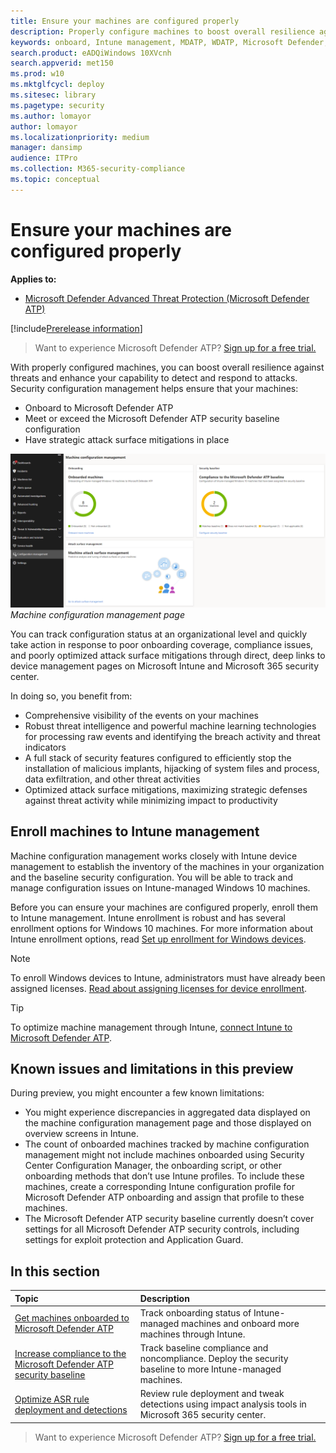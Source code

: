 ```yaml
---
title: Ensure your machines are configured properly
description: Properly configure machines to boost overall resilience against threats and enhance your capability to detect and respond to attacks.
keywords: onboard, Intune management, MDATP, WDATP, Microsoft Defender, Windows Defender, advanced threat protection, attack surface reduction, ASR, security baseline
search.product: eADQiWindows 10XVcnh
search.appverid: met150
ms.prod: w10
ms.mktglfcycl: deploy
ms.sitesec: library
ms.pagetype: security
ms.author: lomayor
author: lomayor
ms.localizationpriority: medium
manager: dansimp
audience: ITPro
ms.collection: M365-security-compliance 
ms.topic: conceptual
---
```


# Ensure your machines are configured properly

**Applies to:**
- [Microsoft Defender Advanced Threat Protection (Microsoft Defender ATP)](https://go.microsoft.com/fwlink/p/?linkid=2069559)

[!include[Prerelease information](prerelease.md)]

>Want to experience Microsoft Defender ATP? [Sign up for a free trial.](https://www.microsoft.com/en-us/WindowsForBusiness/windows-atp?ocid=docs-wdatp-onboardconfigure-abovefoldlink)

With properly configured machines, you can boost overall resilience against threats and enhance your capability to detect and respond to attacks. Security configuration management helps ensure that your machines:

- Onboard to Microsoft Defender ATP
- Meet or exceed the Microsoft Defender ATP security baseline configuration
- Have strategic attack surface mitigations in place

![Security configuration management page](images/secconmgmt_main.png)<br>
*Machine configuration management page*

You can track configuration status at an organizational level and quickly take action in response to poor onboarding coverage, compliance issues, and poorly optimized attack surface mitigations through direct, deep links to device management pages on Microsoft Intune and Microsoft 365 security center.

In doing so, you benefit from:
- Comprehensive visibility of the events on your machines
- Robust threat intelligence and powerful machine learning technologies for processing raw events and identifying the breach activity and threat indicators
- A full stack of security features configured to efficiently stop the installation of malicious implants, hijacking of system files and process, data exfiltration, and other threat activities
- Optimized attack surface mitigations, maximizing strategic defenses against threat activity while minimizing impact to productivity

## Enroll machines to Intune management

Machine configuration management works closely with Intune device management to establish the inventory of the machines in your organization and the baseline security configuration. You will be able to track and manage configuration issues on Intune-managed Windows 10 machines.

Before you can ensure your machines are configured properly, enroll them to Intune management. Intune enrollment is robust and has several enrollment options for Windows 10 machines. For more information about Intune enrollment options, read [Set up enrollment for Windows devices](https://docs.microsoft.com/en-us/intune/windows-enroll).

>[!NOTE]
>To enroll Windows devices to Intune, administrators must have already been assigned licenses. [Read about assigning licenses for device enrollment](https://docs.microsoft.com/en-us/intune/licenses-assign).

>[!TIP] 
>To optimize machine management through Intune, [connect Intune to Microsoft Defender ATP](https://docs.microsoft.com/en-us/intune/advanced-threat-protection#enable-windows-defender-atp-in-intune).

## Known issues and limitations in this preview 
During preview, you might encounter a few known limitations:
- You might experience discrepancies in aggregated data displayed on the machine configuration management page and those displayed on overview screens in Intune.
- The count of onboarded machines tracked by machine configuration management might not include machines onboarded using Security Center Configuration Manager, the onboarding script, or other onboarding methods that don’t use Intune profiles. To include these machines, create a corresponding Intune configuration profile for Microsoft Defender ATP onboarding and assign that profile to these machines.
- The Microsoft Defender ATP security baseline currently doesn’t cover settings for all Microsoft Defender ATP security controls, including settings for exploit protection and Application Guard.


## In this section
Topic | Description
:---|:---
[Get machines onboarded to Microsoft Defender ATP](configure-machines-onboarding.md)| Track onboarding status of Intune-managed machines and onboard more machines through Intune. 
[Increase compliance to the Microsoft Defender ATP security baseline](configure-machines-security-baseline.md) | Track baseline compliance and noncompliance. Deploy the security baseline to more Intune-managed machines.
[Optimize ASR rule deployment and detections](configure-machines-asr.md) | Review rule deployment and tweak detections using impact analysis tools in Microsoft 365 security center.

>Want to experience Microsoft Defender ATP? [Sign up for a free trial.](https://www.microsoft.com/en-us/WindowsForBusiness/windows-atp?ocid=docs-wdatp-onboardconfigure-belowfoldlink)